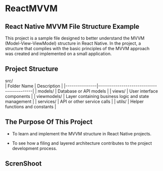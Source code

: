 # ReactMVVM

## React Native MVVM File Structure Example

This project is a sample file designed to better understand the MVVM (Model-View-ViewModel) structure in React Native. In the project, a structure that complies with the basic principles of the MVVM approach was created and implemented on a small application.

## Project Structure

src/  
| Folder Name | Description |
|----------------|--------------------------------------------|
| models/ | Database or API models |
| views/ | User interface components |
| viewmodels/ | Layer containing business logic and state management |
| services/ | API or other service calls |
| utils/ | Helper functions and constants |

## The Purpose Of This Project

- To learn and implement the MVVM structure in React Native projects.

- To see how a filing and layered architecture contributes to the project development process.

## ScrenShoot

![]()
